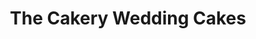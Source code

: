 ---
title: "The Cakery Wedding Cakes"
url: /leamington-spa/the-cakery-wedding-cakes/
shop: bakery
---